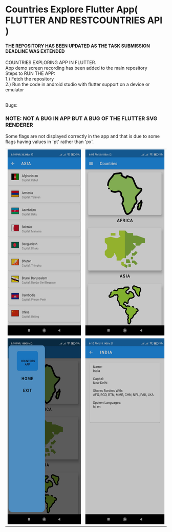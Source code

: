 # Countries Explore Flutter App( FLUTTER AND RESTCOUNTRIES API )
<h4>THE REPOSITORY HAS BEEN UPDATED AS THE TASK SUBMISSION DEADLINE WAS EXTENDED</h4>
COUNTRIES EXPLORING APP IN FLUTTER.<br>
App demo screen recording has been added to the main repository<br>
Steps to RUN THE APP:<br>
1.) Fetch the repository<br>
2.) Run the code in android studio with flutter support on a device or emulator<br><br>

Bugs:
<h3>NOTE: NOT A BUG IN APP BUT A BUG OF THE FLUTTER SVG RENDERER</h3>
<p>Some flags are not displayed correctly in the app and that is due to some flags having values in 'pt' rather than 'px'.</p>

<table>
  <tr>
    <td><img src="https://github.com/tiquasar/flutter_restcountriesapi_app/blob/master/appdemo/file1%20%284%29.png" width=250 height=580></td>
    <td><img src="https://github.com/tiquasar/flutter_restcountriesapi_app/blob/master/appdemo/file1%20%282%29.png" width=280 height=580></td>
    
  </tr>
  <tr>
    <td><img src="https://github.com/tiquasar/flutter_restcountriesapi_app/blob/master/appdemo/file1%20%283%29.png" width=width=300 height=580></td>
    <td><img src="https://github.com/tiquasar/flutter_restcountriesapi_app/blob/master/appdemo/file1%20%281%29.png" width=width=300 height=580></td>
  </tr>
 </table>
